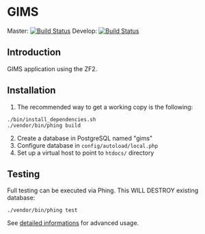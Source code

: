 GIMS
=======================
Master: [![Build Status](https://api.travis-ci.org/Ecodev/gims.svg?branch=master)](http://travis-ci.org/Ecodev/gims) Develop: [![Build Status](https://api.travis-ci.org/Ecodev/gims.svg?branch=develop)](http://travis-ci.org/Ecodev/gims)

Introduction
------------
GIMS application using the ZF2.


Installation
------------

1. The recommended way to get a working copy is the following:

```
./bin/install_dependencies.sh
./vendor/bin/phing build
```

2. Create a database in PostgreSQL named "gims"
3. Configure database in ``config/autoload/local.php``
4. Set up a virtual host to point to ``htdocs/`` directory


Testing
-------

Full testing can be executed via Phing. This WILL DESTROY existing database:

```
./vendor/bin/phing test
```

See [detailed informations](tests/README.md) for advanced usage.
